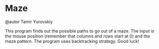# Maze
@autor Tamir Yurovskiy

This program finds out the possible paths to go out of a maze.
 The input is the mouse position (remember that columns and
 rows start at 0) and the maze pattern. The program uses
 backtracking strategy.
Good luck!

